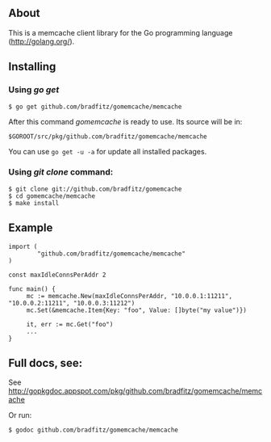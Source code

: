 ## About

This is a memcache client library for the Go programming language
(http://golang.org/).

## Installing

### Using *go get*

    $ go get github.com/bradfitz/gomemcache/memcache

After this command *gomemcache* is ready to use. Its source will be in:

    $GOROOT/src/pkg/github.com/bradfitz/gomemcache/memcache

You can use `go get -u -a` for update all installed packages.

### Using *git clone* command:

    $ git clone git://github.com/bradfitz/gomemcache
    $ cd gomemcache/memcache
    $ make install

## Example

    import (
            "github.com/bradfitz/gomemcache/memcache"
    )

    const maxIdleConnsPerAddr 2

    func main() {
         mc := memcache.New(maxIdleConnsPerAddr, "10.0.0.1:11211", "10.0.0.2:11211", "10.0.0.3:11212")
         mc.Set(&memcache.Item{Key: "foo", Value: []byte("my value")})

         it, err := mc.Get("foo")
         ...
    }

## Full docs, see:

See http://gopkgdoc.appspot.com/pkg/github.com/bradfitz/gomemcache/memcache

Or run:

    $ godoc github.com/bradfitz/gomemcache/memcache


